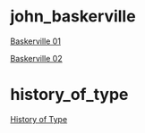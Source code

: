 # john_baskerville

[Baskerville 01](https://courtneyrobinson97.github.io/john_baskerville/baskerville1.html)

[Baskerville 02](https://courtneyrobinson97.github.io/john_baskerville/baskerville2.html)

# history_of_type
[History of Type](https://courtneyrobinson97.github.io/john_baskerville/TheBriefHistoryOfType.html)
